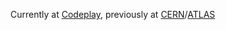 Currently at [Codeplay](https://codeplay.com/), previously at [CERN](https://home.web.cern.ch/)/[ATLAS](https://atlas.cern/)
